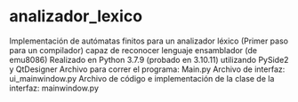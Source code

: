 # analizador_lexico
Implementación de autómatas finitos para un analizador léxico (Primer paso para un compilador) capaz de reconocer lenguaje ensamblador (de emu8086)
Realizado en Python 3.7.9 (probado en 3.10.11) utilizando PySide2 y QtDesigner
Archivo para correr el programa: Main.py
Archivo de interfaz: ui_mainwindow.py
Archivo de código e implementación de la clase de la interfaz: mainwindow.py
